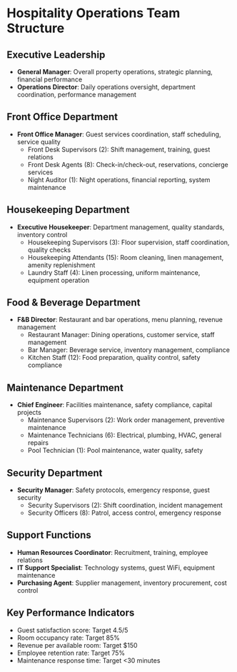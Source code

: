 # Hospitality Operations Team Structure

## Executive Leadership
- **General Manager**: Overall property operations, strategic planning, financial performance
- **Operations Director**: Daily operations oversight, department coordination, performance management

## Front Office Department
- **Front Office Manager**: Guest services coordination, staff scheduling, service quality
  - Front Desk Supervisors (2): Shift management, training, guest relations
  - Front Desk Agents (8): Check-in/check-out, reservations, concierge services
  - Night Auditor (1): Night operations, financial reporting, system maintenance

## Housekeeping Department
- **Executive Housekeeper**: Department management, quality standards, inventory control
  - Housekeeping Supervisors (3): Floor supervision, staff coordination, quality checks
  - Housekeeping Attendants (15): Room cleaning, linen management, amenity replenishment
  - Laundry Staff (4): Linen processing, uniform maintenance, equipment operation

## Food & Beverage Department
- **F&B Director**: Restaurant and bar operations, menu planning, revenue management
  - Restaurant Manager: Dining operations, customer service, staff management
  - Bar Manager: Beverage service, inventory management, compliance
  - Kitchen Staff (12): Food preparation, quality control, safety compliance

## Maintenance Department
- **Chief Engineer**: Facilities maintenance, safety compliance, capital projects
  - Maintenance Supervisors (2): Work order management, preventive maintenance
  - Maintenance Technicians (6): Electrical, plumbing, HVAC, general repairs
  - Pool Technician (1): Pool maintenance, water quality, safety

## Security Department
- **Security Manager**: Safety protocols, emergency response, guest security
  - Security Supervisors (2): Shift coordination, incident management
  - Security Officers (8): Patrol, access control, emergency response

## Support Functions
- **Human Resources Coordinator**: Recruitment, training, employee relations
- **IT Support Specialist**: Technology systems, guest WiFi, equipment maintenance
- **Purchasing Agent**: Supplier management, inventory procurement, cost control

## Key Performance Indicators
- Guest satisfaction score: Target 4.5/5
- Room occupancy rate: Target 85%
- Revenue per available room: Target $150
- Employee retention rate: Target 75%
- Maintenance response time: Target <30 minutes
